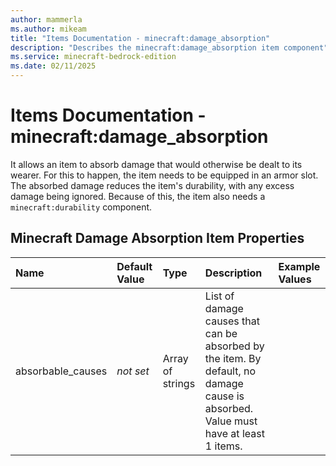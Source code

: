 ```yaml
---
author: mammerla
ms.author: mikeam
title: "Items Documentation - minecraft:damage_absorption"
description: "Describes the minecraft:damage_absorption item component"
ms.service: minecraft-bedrock-edition
ms.date: 02/11/2025 
---
```


# Items Documentation - minecraft:damage_absorption

It allows an item to absorb damage that would otherwise be dealt to its wearer. For this to happen, the item needs to be equipped in an armor slot. The absorbed damage reduces the item's durability, with any excess damage being ignored. Because of this, the item also needs a `minecraft:durability` component.


## Minecraft Damage Absorption Item Properties

|Name       |Default Value |Type |Description |Example Values |
|:----------|:-------------|:----|:-----------|:------------- |
| absorbable_causes | *not set* | Array of strings | List of damage causes that can be absorbed by the item. By default, no damage cause is absorbed. Value must have at least 1 items. |  | 